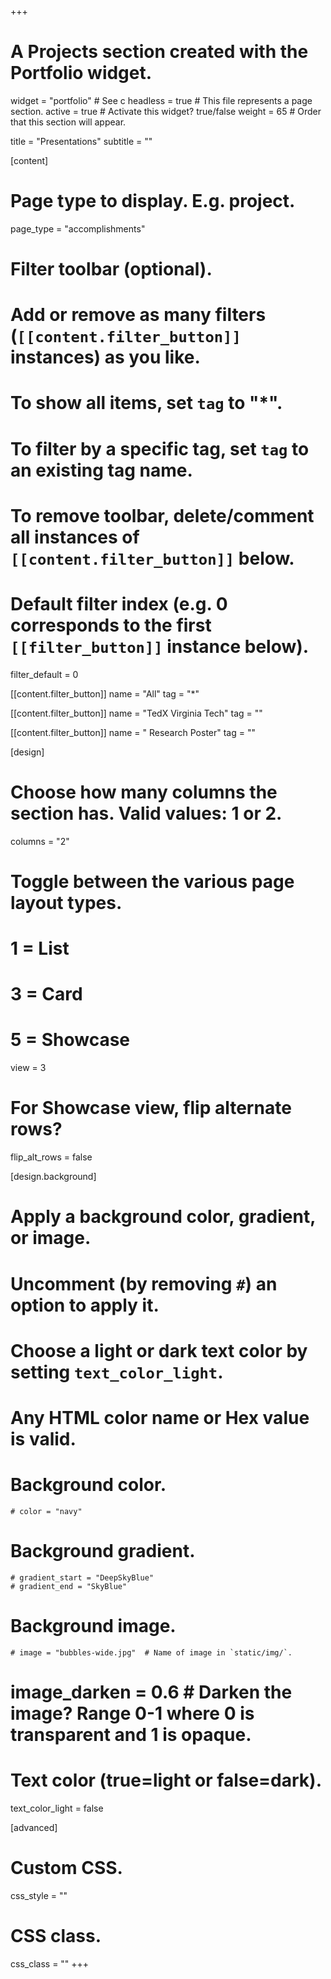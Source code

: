 +++
# A Projects section created with the Portfolio widget.
widget = "portfolio"  # See c
headless = true  # This file represents a page section.
active = true  # Activate this widget? true/false
weight = 65  # Order that this section will appear.

title = "Presentations"
subtitle = ""

[content]
  # Page type to display. E.g. project.
  page_type = "accomplishments"
  
  # Filter toolbar (optional).
  # Add or remove as many filters (`[[content.filter_button]]` instances) as you like.
  # To show all items, set `tag` to "*".
  # To filter by a specific tag, set `tag` to an existing tag name.
  # To remove toolbar, delete/comment all instances of `[[content.filter_button]]` below.
  
  # Default filter index (e.g. 0 corresponds to the first `[[filter_button]]` instance below).
  filter_default = 0
  
  [[content.filter_button]]
  name = "All"
  tag = "*"

  [[content.filter_button]]
  name = "TedX Virginia Tech"
  tag = ""
    

  [[content.filter_button]]
  name = " Research Poster"
  tag = ""

[design]
  # Choose how many columns the section has. Valid values: 1 or 2.
  columns = "2"

  # Toggle between the various page layout types.
  #   1 = List
  #   3 = Card
  #   5 = Showcase
  view = 3

  # For Showcase view, flip alternate rows?
  flip_alt_rows = false

[design.background]
  # Apply a background color, gradient, or image.
  #   Uncomment (by removing `#`) an option to apply it.
  #   Choose a light or dark text color by setting `text_color_light`.
  #   Any HTML color name or Hex value is valid.
  
  # Background color.
    # color = "navy"
  
  # Background gradient.
    # gradient_start = "DeepSkyBlue"
    # gradient_end = "SkyBlue"

  # Background image.
    # image = "bubbles-wide.jpg"  # Name of image in `static/img/`.
  # image_darken = 0.6  # Darken the image? Range 0-1 where 0 is transparent and 1 is opaque.

  # Text color (true=light or false=dark).
   text_color_light = false 
  
[advanced]
 # Custom CSS. 
 css_style = ""
 
 # CSS class.
 css_class = ""
+++


